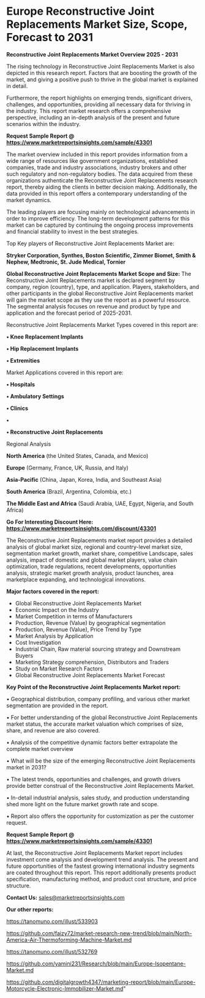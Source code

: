 # Europe Reconstructive Joint Replacements Market Size, Scope, Forecast to 2031

<Strong> Reconstructive Joint Replacements Market Overview 2025 - 2031</strong>

The rising technology in Reconstructive Joint Replacements Market is also depicted in this research report. Factors that are boosting the growth of the market, and giving a positive push to thrive in the global market is explained in detail.

Furthermore, the report highlights on emerging trends, significant drivers, challenges, and opportunities, providing all necessary data for thriving in the industry. This report market research offers a comprehensive perspective, including an in-depth analysis of the present and future scenarios within the industry.

<strong>Request Sample Report @ <a href=https://www.marketreportsinsights.com/sample/43301>https://www.marketreportsinsights.com/sample/43301</a></strong>

The market overview included in this report provides information from a wide range of resources like government organizations, established companies, trade and industry associations, industry brokers and other such regulatory and non-regulatory bodies. The data acquired from these organizations authenticate the Reconstructive Joint Replacements research report, thereby aiding the clients in better decision making. Additionally, the data provided in this report offers a contemporary understanding of the market dynamics.

The leading players are focusing mainly on technological advancements in order to improve efficiency. The long-term development patterns for this market can be captured by continuing the ongoing process improvements and financial stability to invest in the best strategies.

Top Key players of Reconstructive Joint Replacements Market are:

<strong>Stryker Corporation, Synthes, Boston Scientific, Zimmer Biomet, Smith & Nephew, Medtronic, St. Jude Medical, Tornier</strong>

<strong><b>Global Reconstructive Joint Replacements Market Scope and Size:</b></strong>
The Reconstructive Joint Replacements market is declared segment by company, region (country), type, and application. Players, stakeholders, and other participants in the global Reconstructive Joint Replacements market will gain the market scope as they use the report as a powerful resource. The segmental analysis focuses on revenue and product by type and application and the forecast period of 2025-2031.

Reconstructive Joint Replacements Market Types covered in this report are:

<strong>•  Knee Replacement Implants

•  Hip Replacement Implants

•  Extremities</strong>

Market Applications covered in this report are:

<strong>•  Hospitals

•  Ambulatory Settings

•  Clinics

•  

•  Reconstructive Joint Replacements</strong> 

Regional Analysis

<strong>North America</strong> (the United States, Canada, and Mexico)

<strong>Europe</strong> (Germany, France, UK, Russia, and Italy)

<strong>Asia-Pacific</strong> (China, Japan, Korea, India, and Southeast Asia)

<strong>South America</strong> (Brazil, Argentina, Colombia, etc.)

<strong>The Middle East and Africa</strong> (Saudi Arabia, UAE, Egypt, Nigeria, and South Africa)

<strong>Go For Interesting Discount Here: <a href=https://www.marketreportsinsights.com/discount/43301>https://www.marketreportsinsights.com/discount/43301</a></strong>

The Reconstructive Joint Replacements market report provides a detailed analysis of global market size, regional and country-level market size, segmentation market growth, market share, competitive Landscape, sales analysis, impact of domestic and global market players, value chain optimization, trade regulations, recent developments, opportunities analysis, strategic market growth analysis, product launches, area marketplace expanding, and technological innovations.

<strong><b>Major factors covered in the report:</b></strong>
<ul>
  <li>Global Reconstructive Joint Replacements Market </li>
  <li>Economic Impact on the Industry</li>
  <li>Market Competition in terms of Manufacturers</li>
  <li>Production, Revenue (Value) by geographical segmentation</li>
  <li>Production, Revenue (Value), Price Trend by Type</li>
  <li>Market Analysis by Application</li>
  <li>Cost Investigation</li>
  <li>Industrial Chain, Raw material sourcing strategy and Downstream Buyers</li>
  <li>Marketing Strategy comprehension, Distributors and Traders</li>
  <li>Study on Market Research Factors</li>
  <li>Global Reconstructive Joint Replacements Market Forecast</li>
</ul>

<strong><b>Key Point of the Reconstructive Joint Replacements Market report:</b></strong>

• Geographical distribution, company profiling, and various other market segmentation are provided in the report.

• For better understanding of the global Reconstructive Joint Replacements market status, the accurate market valuation which comprises of size, share, and revenue are also covered.

• Analysis of the competitive dynamic factors better extrapolate the complete market overview

• What will be the size of the emerging Reconstructive Joint Replacements market in 2031?

• The latest trends, opportunities and challenges, and growth drivers provide better construal of the Reconstructive Joint Replacements Market.

• In-detail industrial analysis, sales study, and production understanding shed more light on the future market growth rate and scope.

• Report also offers the opportunity for customization as per the customer request.

<strong>Request Sample Report @ <a href=https://www.marketreportsinsights.com/sample/43301>https://www.marketreportsinsights.com/sample/43301</a></strong>

At last, the Reconstructive Joint Replacements Market report includes investment come analysis and development trend analysis. The present and future opportunities of the fastest growing international industry segments are coated throughout this report. This report additionally presents product specification, manufacturing method, and product cost structure, and price structure.

<strong>Contact Us:</strong>
sales@marketreportsinsights.com

<strong>Our other reports:</strong>

<a href=https://tanomuno.com/illust/533903>https://tanomuno.com/illust/533903</a>

<a href=https://github.com/faizy72/market-research-new-trend/blob/main/North-America-Air-Thermoforming-Machine-Market.md>https://github.com/faizy72/market-research-new-trend/blob/main/North-America-Air-Thermoforming-Machine-Market.md</a>

<a href=https://tanomuno.com/illust/532769>https://tanomuno.com/illust/532769</a>

<a href=https://github.com/yamini231/Research/blob/main/Europe-Isopentane-Market.md>https://github.com/yamini231/Research/blob/main/Europe-Isopentane-Market.md</a>

<a href=https://github.com/digitalgrowth4347/marketing-report/blob/main/Europe-Motorcycle-Electronic-Immobilizer-Market.md>https://github.com/digitalgrowth4347/marketing-report/blob/main/Europe-Motorcycle-Electronic-Immobilizer-Market.md</a>"
